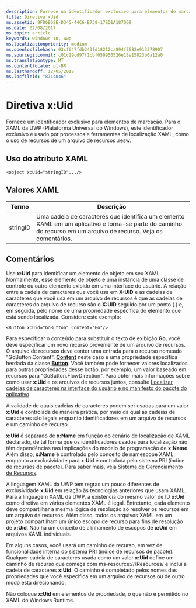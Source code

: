 ```yaml
---
description: Fornece um identificador exclusivo para elementos de marcação. Para o XAML da UWP (Plataforma Universal do Windows), este identificador exclusivo é usado por processos e ferramentas de localização XAML, como o uso de recursos de um arquivo de recursos .resw.
title: Diretiva xUid
ms.assetid: 9FD6B62E-D345-44C6-B739-17ED1A187D69
ms.date: 02/08/2017
ms.topic: article
keywords: windows 10, uwp
ms.localizationpriority: medium
ms.openlocfilehash: 03cf647fdb243fd18212ca894f7682e913378907
ms.sourcegitcommit: c01c29cd97f1cbf050950526e18e15823b6a12a0
ms.translationtype: MT
ms.contentlocale: pt-BR
ms.lasthandoff: 12/05/2018
ms.locfileid: "8714046"
---
```

# <a name="xuid-directive"></a>Diretiva x:Uid


Fornece um identificador exclusivo para elementos de marcação. Para o XAML da UWP (Plataforma Universal do Windows), este identificador exclusivo é usado por processos e ferramentas de localização XAML, como o uso de recursos de um arquivo de recursos .resw.

## <a name="xaml-attribute-usage"></a>Uso do atributo XAML

``` syntax
<object x:Uid="stringID".../>
```

## <a name="xaml-values"></a>Valores XAML

| Termo | Descrição |
|------|-------------|
| stringID | Uma cadeia de caracteres que identifica um elemento XAML em um aplicativo e torna-se parte do caminho do recurso em um arquivo de recurso. Veja os comentários.| 

## <a name="remarks"></a>Comentários

Use **x:Uid** para identificar um elemento de objeto em seu XAML. Normalmente, esse elemento de objeto é uma instância de uma classe de controle ou outro elemento exibido em uma interface do usuário. A relação entre a cadeia de caracteres que você usa em **X:UID** e as cadeias de caracteres que você usa em um arquivo de recursos é que as cadeias de caracteres do arquivo de recurso são o **X:UID** seguido por um ponto (.) e, em seguida, pelo nome de uma propriedade específica do elemento que está sendo localizada. Considere este exemplo:

``` syntax
<Button x:Uid="GoButton" Content="Go"/>
```

Para especificar o conteúdo para substituir o texto de exibição **Go**, você deve especificar um novo recurso proveniente de um arquivo de recursos. O arquivo de recursos deve conter uma entrada para o recurso nomeado "GoButton.Content". [**Content**](/uwp/api/windows.ui.xaml.controls.contentcontrol.content) neste caso é uma propriedade específica herdada da classe [**Button**](/uwp/api/windows.ui.xaml.controls.button). Você também pode fornecer valores localizados para outras propriedades desse botão, por exemplo, um valor baseado em recursos para "GoButton.FlowDirection". Para obter mais informações sobre como usar **x:Uid** e os arquivos de recursos juntos, consulte [Localizar cadeias de caracteres na interface do usuário e no manifesto do pacote do aplicativo](../app-resources/localize-strings-ui-manifest.md).

A validade de quais cadeias de caracteres podem ser usadas para um valor **x:Uid** é controlada de maneira prática, por meio da qual as cadeias de caracteres são legais enquanto identificadores em um arquivo de recursos e um caminho de recurso.

**x:Uid** é separado de **x:Name** em função do cenário de localização de XAML declarado, de tal forma que os identificadores usados para localização não têm dependências nas implicações do modelo de programação de **x:Name**. Além disso, **x:Name** é controlado pelo conceito de namescope XAML, enquanto a exclusividade para **x:Uid** é controlada pelo sistema PRI (índice de recursos de pacote). Para saber mais, veja [Sistema de Gerenciamento de Recursos](../app-resources/resource-management-system.md).

A linguagem XAML da UWP tem regras um pouco diferentes de exclusividade **x:Uid** em relação às tecnologias anteriores que usam XAML. Para a linguagem XAML da UWP, a existência do mesmo valor de ID **x:Uid** como diretiva em vários elementos XAML é legal. Entretanto, cada elemento deve compartilhar a mesma lógica de resolução ao resolver os recursos em um arquivo de recursos. Além disso, todos os arquivos XAML em um projeto compartilham um único escopo de recurso para fins de resolução de **x:Uid**. Não há um conceito de alinhamento de escopos de **x:Uid** em arquivos XAML individuais.

Em alguns casos, você usará um caminho de recurso, em vez de funcionalidade interna do sistema PRI (índice de recursos de pacote). Qualquer cadeia de caracteres usada como um valor **x:Uid** define um caminho de recurso que começa com ms-resource:///Resources/ e inclui a cadeia de caracteres **x:Uid**. O caminho é completado pelos nomes das propriedades que você especifica em um arquivo de recursos ou de outro modo está direcionando.

Não coloque **x:Uid** em elementos de propriedade, o que não é permitido no XAML do Windows Runtime.

